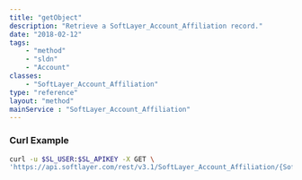 ```yaml
---
title: "getObject"
description: "Retrieve a SoftLayer_Account_Affiliation record."
date: "2018-02-12"
tags:
    - "method"
    - "sldn"
    - "Account"
classes:
    - "SoftLayer_Account_Affiliation"
type: "reference"
layout: "method"
mainService : "SoftLayer_Account_Affiliation"
---
```


### Curl Example
```bash
curl -u $SL_USER:$SL_APIKEY -X GET \
'https://api.softlayer.com/rest/v3.1/SoftLayer_Account_Affiliation/{SoftLayer_Account_AffiliationID}/getObject'
```
